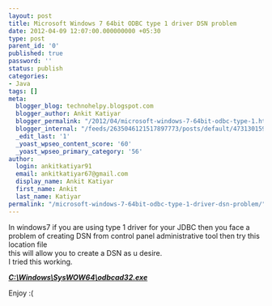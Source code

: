 ```yaml
---
layout: post
title: Microsoft Windows 7 64bit ODBC type 1 driver DSN problem
date: 2012-04-09 12:07:00.000000000 +05:30
type: post
parent_id: '0'
published: true
password: ''
status: publish
categories:
- Java
tags: []
meta:
  blogger_blog: technohelpy.blogspot.com
  blogger_author: Ankit Katiyar
  blogger_permalink: "/2012/04/microsoft-windows-7-64bit-odbc-type-1.html"
  blogger_internal: "/feeds/2635046121517897773/posts/default/4731301598448177856"
  _edit_last: '1'
  _yoast_wpseo_content_score: '60'
  _yoast_wpseo_primary_category: '56'
author:
  login: ankitkatiyar91
  email: ankitkatiyar67@gmail.com
  display_name: Ankit Katiyar
  first_name: Ankit
  last_name: Katiyar
permalink: "/microsoft-windows-7-64bit-odbc-type-1-driver-dsn-problem/"
---
```

In windows7 if you are using type 1 driver for your JDBC then you&nbsp;face a problem of creating DSN from control panel administrative tool then try this location file  
this will allow you to create a DSN as u desire.  
I tried this working.

**_<u><span style="font-family: inherit;">C:\Windows\SysWOW64\odbcad32.exe</span></u>_**

Enjoy :(


